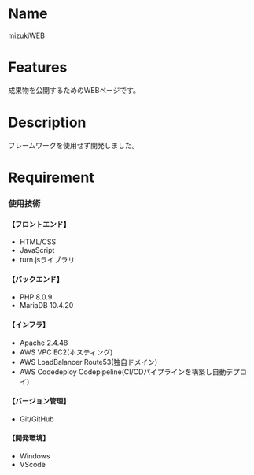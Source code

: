 # Name  
mizukiWEB  
  
# Features  
成果物を公開するためのWEBページです。  
  
# Description  
フレームワークを使用せず開発しました。

# Requirement  
### 使用技術  
#### 【フロントエンド】  
- HTML/CSS
- JavaScript
- turn.jsライブラリ  
  
#### 【バックエンド】  
- PHP 8.0.9
- MariaDB 10.4.20
  
#### 【インフラ】  
- Apache 2.4.48
- AWS VPC EC2(ホスティング)
- AWS LoadBalancer Route53(独自ドメイン)
- AWS Codedeploy Codepipeline(CI/CDパイプラインを構築し自動デプロイ)
  
#### 【バージョン管理】  
- Git/GitHub
  
#### 【開発環境】  
- Windows
- VScode
